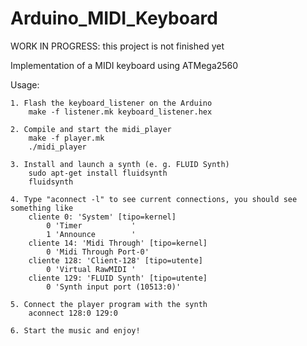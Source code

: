 # Arduino_MIDI_Keyboard

WORK IN PROGRESS: this project is not finished yet

Implementation of a MIDI keyboard using ATMega2560


Usage:

    1. Flash the keyboard_listener on the Arduino
        make -f listener.mk keyboard_listener.hex

    2. Compile and start the midi_player
        make -f player.mk
        ./midi_player

    3. Install and launch a synth (e. g. FLUID Synth)
        sudo apt-get install fluidsynth
        fluidsynth

    4. Type "aconnect -l" to see current connections, you should see something like
        cliente 0: 'System' [tipo=kernel]
            0 'Timer           '
            1 'Announce        '
        cliente 14: 'Midi Through' [tipo=kernel]
            0 'Midi Through Port-0'
        cliente 128: 'Client-128' [tipo=utente]
            0 'Virtual RawMIDI '
        cliente 129: 'FLUID Synth' [tipo=utente]
            0 'Synth input port (10513:0)'

    5. Connect the player program with the synth
        aconnect 128:0 129:0
    
    6. Start the music and enjoy!
